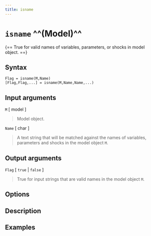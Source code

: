 ```yaml
---
title: isname
---
```


# `isname` ^^(Model)^^

{== True for valid names of variables, parameters, or shocks in model object. ==}


## Syntax 

    Flag = isname(M,Name)
    [Flag,Flag,...] = isname(M,Name,Name,...)


## Input arguments 

 `M` [ model ]
> 
> Model object.
>
 
 `Name` [ char ]
> 
> A text string that will be matched against the names
> of variables, parameters and shocks in the model object `M`.
>

## Output arguments 

`Flag` [ `true` | `false` ] 
>
>True for input strings that are valid
>names in the model object `M`.
>

## Options 


## Description 



## Examples


